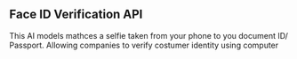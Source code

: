 ## Face ID Verification API
This AI models mathces a selfie taken from your phone to you document ID/ Passport. Allowing companies to verify costumer identity using computer 
